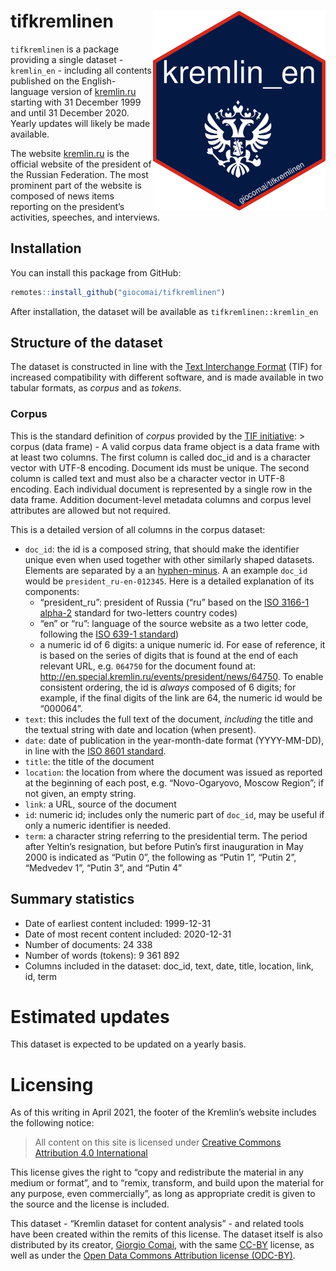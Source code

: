 
<!-- README.md is generated from README.Rmd. Please edit that file -->

# tifkremlinen <a href='https:/vroom.r-lib.org'><img src='man/figures/hex-kremlin_en.png' align="right" height="320" /></a>

<!-- badges: start -->

<!-- badges: end -->

`tifkremlinen` is a package providing a single dataset - `kremlin_en` -
including all contents published on the English-language version of
[kremlin.ru](http://en.kremlin.ru/) starting with 31 December 1999 and
until 31 December 2020. Yearly updates will likely be made available.

The website [kremlin.ru](http://en.kremlin.ru/) is the official website
of the president of the Russian Federation. The most prominent part of
the website is composed of news items reporting on the president’s
activities, speeches, and interviews.

## Installation

You can install this package from GitHub:

``` r
remotes::install_github("giocomai/tifkremlinen")
```

After installation, the dataset will be available as
`tifkremlinen::kremlin_en`

## Structure of the dataset

The dataset is constructed in line with the [Text Interchange
Format](https://docs.ropensci.org/tif/) (TIF) for increased
compatibility with different software, and is made available in two
tabular formats, as *corpus* and as *tokens*.

### Corpus

This is the standard definition of *corpus* provided by the [TIF
initiative](https://docs.ropensci.org/tif/): \> corpus (data frame) - A
valid corpus data frame object is a data frame with at least two
columns. The first column is called doc\_id and is a character vector
with UTF-8 encoding. Document ids must be unique. The second column is
called text and must also be a character vector in UTF-8 encoding. Each
individual document is represented by a single row in the data frame.
Addition document-level metadata columns and corpus level attributes are
allowed but not required.

This is a detailed version of all columns in the corpus dataset:

  - `doc_id`: the id is a composed string, that should make the
    identifier unique even when used together with other similarly
    shaped datasets. Elements are separated by a an
    [hyphen-minus](https://en.wikipedia.org/wiki/Hyphen-minus). A an
    example `doc_id` would be `president_ru-en-012345`. Here is a
    detailed explanation of its components:
      - “president\_ru”: president of Russia (“ru” based on the
        [ISO 3166-1
        alpha-2](https://en.wikipedia.org/wiki/List_of_ISO_3166_country_codes)
        standard for two-letters country codes)
      - “en” or “ru”: language of the source website as a two letter
        code, following the [ISO 639-1
        standard](https://en.wikipedia.org/wiki/List_of_ISO_639-1_codes))
      - a numeric id of 6 digits: a unique numeric id. For ease of
        reference, it is based on the series of digits that is found at
        the end of each relevant URL, e.g. `064750` for the document
        found at:
        <http://en.special.kremlin.ru/events/president/news/64750>. To
        enable consistent ordering, the id is *always* composed of 6
        digits; for example, if the final digits of the link are 64, the
        numeric id would be “000064”.
  - `text`: this includes the full text of the document, *including* the
    title and the textual string with date and location (when present).
  - `date`: date of publication in the year-month-date format
    (YYYY-MM-DD), in line with the [ISO 8601
    standard](https://en.wikipedia.org/wiki/ISO_8601).
  - `title`: the title of the document
  - `location`: the location from where the document was issued as
    reported at the beginning of each post, e.g. “Novo-Ogaryovo, Moscow
    Region”; if not given, an empty string.
  - `link`: a URL, source of the document
  - `id`: numeric id; includes only the numeric part of `doc_id`, may be
    useful if only a numeric identifier is needed.
  - `term`: a character string referring to the presidential term. The
    period after Yeltin’s resignation, but before Putin’s first
    inauguration in May 2000 is indicated as “Putin 0”, the following as
    “Putin 1”, “Putin 2”, “Medvedev 1”, “Putin 3”, and “Putin 4”

## Summary statistics

  - Date of earliest content included: 1999-12-31
  - Date of most recent content included: 2020-12-31
  - Number of documents: 24 338
  - Number of words (tokens): 9 361 892
  - Columns included in the dataset: doc\_id, text, date, title,
    location, link, id, term

# Estimated updates

This dataset is expected to be updated on a yearly basis.

# Licensing

As of this writing in April 2021, the footer of the Kremlin’s website
includes the following notice:

> All content on this site is licensed under [Creative Commons
> Attribution 4.0
> International](http://creativecommons.org/licenses/by/4.0/deed.en)

This license gives the right to “copy and redistribute the material in
any medium or format”, and to “remix, transform, and build upon the
material for any purpose, even commercially”, as long as appropriate
credit is given to the source and the license is included.

This dataset - “Kremlin dataset for content analysis” - and related
tools have been created within the remits of this license. The dataset
itself is also distributed by its creator, [Giorgio
Comai](https://giorgiocomai.eu/), with the same
[CC-BY](\(http://creativecommons.org/licenses/by/4.0/deed.en\)) license,
as well as under the [Open Data Commons Attribution license
(ODC-BY)](https://opendatacommons.org/licenses/by/1-0/index.html).
